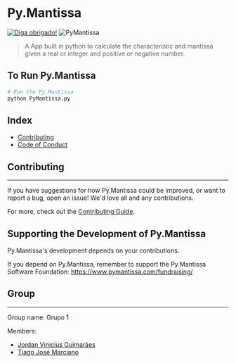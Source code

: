 # Py.Mantissa 

[![Diga obrigado!](https://img.shields.io/badge/Say%20Thanks-!-1EAEDB.svg)](https://github.com/UTFPR-SL/Grupo-1)
![PyMantissa](https://img.shields.io/pypi/v/1?label=PyMantissa)

> A App built in python to calculate the characteristic and mantissa given a real or 
> integer and positive or negative number.

## To Run Py.Mantissa

```bash
# Run the Py.Mantissa
python PyMantissa.py
```

## Index

- [Contributing](CONTRIBUTING.md)
- [Code of Conduct](CODE_OF_CONDUCT.md)

## Contributing

---

If you have suggestions for how Py.Mantissa could be improved, or want to report a bug, open an issue!
We'd love all and any contributions.

For more, check out the [Contributing Guide](CONTRIBUTING.md).

## Supporting the Development of Py.Mantissa

Py.Mantissa's development depends on your contributions.

If you depend on Py.Mantissa, remember to support the Py.Mantissa Software Foundation: https://www.pymantissa.com/fundraising/

## Group

---

Group name: Grupo 1

Members:

- [Jordan Vinicius Guimarães](https://www.linkedin.com/in/jordan-vinicius-guimar%C3%A3es-5b0010152/)
- [Tiago José Marciano](https://www.linkedin.com/in/tiagomarciano/)